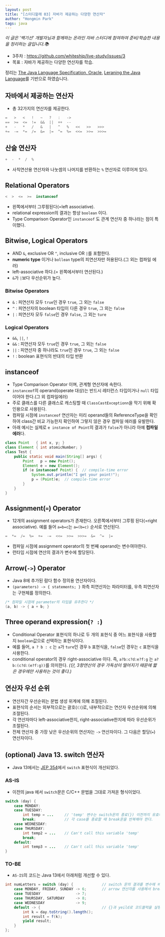 ```yaml
---
layout: post
title: "[스터디할래 03] 자바가 제공하는 다양한 연산자"
author: "Hongmin Park"
tags: java
---
```

*이 글은 '백기선' 개발자님과 함께하는 온라인 자바 스터디에 참여하여 준비/학습한 내용을 정리하는 글입니다.📚*
- 3주차 : https://github.com/whiteship/live-study/issues/3
- 목표 : 자바가 제공하는 다양한 연산자를 학습.

정리는 [The Java Language Specification, Oracle](https://docs.oracle.com/javase/specs/jls/se8/html/index.html), [Leraning the Java Language](https://docs.oracle.com/javase/tutorial/java/nutsandbolts/operators.html)를 기반으로 하였습니다.

## 자바에서 제공하는 연산자
- 총 32가지의 연산자를 제공한다.
```java
=   >   <   !   ~   ?   :   ->
==  >=  <=  !=  &&  ||  ++  --
+   -   *   /   &   |   ^   %   <<   >>   >>>
+=  -=  *=  /=  &=  |=  ^=  %=  <<=  >>=  >>>=
```

## 산술 연산자
```java
+  -  *  /  %
```
- 사칙연산용 연산자와 나눗셈의 나머지를 반환하는 `%` 연산자로 이루어져 있다. 

## Relational Operators
```java
<  >  <=  >=  instanceof
```
- 왼쪽에서부터 그루핑된다(=left associative).
- relational expression의 결과는 항상 `boolean` 이다. 
- Type Comparison Operator인 `instanceof` 도 관계 연산자 중 하나라는 점이 특이했다. 

## Bitwise, Logical Operators
- AND `&`, exclusive OR `^`, inclusive OR `|`를 포함한다. 
- **numeric type** 이거나 `bollean` type의 피연산자만 허용된다.(그 외는 컴파일 에러)
- left-associative 하다.(= 왼쪽에서부터 연산된다.)
- `&`가 `|`보다 우선순위가 높다.

### Bitwise Operators
- `&` : 피연산자 모두 `true`인 경우 `true`, 그 외는 `false`
- `^` : 피연산자의 boolean 타입이 다른 경우 `true`, 그 외는 `false`
- `|` : 피연산자 모두 `false`인 경우 `false`, 그 외는 `ture`

### Logical Operators
- `&&`, `||`, `!`
- `&&` : 피연산자 모두 `true`인 경우 `true`, 그 외는 `false`
- `||` : 피연산자 중 하나라도 `true`인 경우 `true`, 그 외는 `false`
- `!` : boolean 표현식의 반대의 타입 반환

## instanceof
- Type Comparison Operator 이며, 관계형 연산자에 속한다.
- `instanceof`의 operand(operate 대상)는 반드시 레터런스 타입이거나 `null` 타입이어야 한다.(그 외 컴파일에러)
- 주로 클래스를 다른 클래스로 캐스팅할 때 `ClassCastExceptionn`을 막기 위해 확인용으로 사용된다. 
- 컴파일 시점에 `instanceof` 연산자는 미리 operand들의 ReferenceType을 확인하여 class간 비교 가능한지 확인하여 그렇지 않은 경우 컴파일 에러를 유발한다.
- 아래 예시는 실제로 `e instance of Point`의 결과가 `false`가 아니라 아예 **컴파일에러**다. 
```java
class Point   { int x, y; }
class Element { int atomicNumber; }
class Test {
    public static void main(String[] args) {
        Point   p = new Point();
        Element e = new Element();
        if (e instanceof Point) {  // compile-time error
            System.out.println("I get your point!");
            p = (Point)e;  // compile-time error
        }
    }
}
```


## Assignment(`=`) Operator
- 12개의 assignment operators가 존재한다. 오른쪽에서부터 그루핑 된다(=right associative). 예를 들어 `a=b=c`는 `a=(b=c)` 순서로 연산된다. 
```java
=  *=  /=  %=  +=  -=  <<=  >>=  >>>=  &=  ^=  |=
```
- 컴파일 시점에 assignment operator의 첫 번째 operand는 변수여야한다. 
- 런타임 시점에 연산의 결과가 변수에 할당된다.

## Arrow(`->`) Operator
- Java 8에 추가된 람다 함수 정의용 연산자이다.
- `(parameters) -> { statements; }` 좌측 피연산자는 파라미터를, 우측 피연산자는 구현체를 정의한다. 
```java
/* 컴파일 시점에 parameter의 타입을 유추한다 */
(a, b) -> { a + b; }
```

## Three operand expression(`? :`)
- Conditional Operator 표현식의 하나로 두 개의 표현식 중 어느 표현식을 사용할 지 `boolean`값으로 선택하는 표현식이다.
- 예를 들어, `a ? b : c` 는 `a`가 `ture`인 경우 `b` 표현식을, `false`인 경우는 `c` 표현식을 사용한다.
- conditional operator의 경우 right-associative 이다. 즉, `a?b:c?d:e?f:g` 는 `a?b:(c?d:(e?f:g))`를 의미한다. *(단, 3항연산의 경우 가독성이 떨어지기 때문에 짧은 경우에만 사용하는 것이 좋다.)*

## 연산자 우선 순위
- 연산자간 우선순위는 문법 생성 위계에 의해 조절된다. 
- 표현식의 순서는 외부적으로는 괄호(`()`)로, 내부적으로는 연산자 우선순위에 의해 조절된다.
- 각 연산자마다 left-associative한지, right-associative한지에 따라 우선순위가 조절된다.
- 전체 연산자 중 가장 낮은 우선순위의 연산자는 `->` 연산자이다. 그 다음은 할당(`=`) 연산자이다.

## (optional) Java 13. switch 연산자
- Java 13에서는 [JEP 354](https://openjdk.java.net/jeps/354)에서 `switch` 표현식이 개선되었다. 

### AS-IS
- 이전의 java 에서 `switch`문은 C/C++ 문법을 그대로 가져온 형식이었다.
```java
switch (day) {
    case MONDAY:
    case TUESDAY:
        int temp = ...     // 'temp' 변수는 switch문의 종료(}) 이전까지 유효하기 때문에 다음 case 문에서 계속 사용할 수 없다.
        break;			   // 각 case를 종료할 때 break문을 반복해야 한다.
    case WEDNESDAY:
    case THURSDAY:
        int temp2 = ...    // Can't call this variable 'temp'
        break;
    default:
        int temp3 = ...    // Can't call this variable 'temp'
}
```

### TO-BE
- `AS-IS`의 코드는 Java 13에서 아래처럼 개선할 수 있다.
```java
int numLetters = switch (day) {				// switch 문의 결과를 변수에 바로 할당할 수 있다. 
    case MONDAY, FRIDAY, SUNDAY -> 6;		// arrow 연산자를 사용해서 break문 없이 코드블럭을 실행하고 종료한다.
    case TUESDAY                -> 7;	
    case THURSDAY, SATURDAY     -> 8;
    case WEDNESDAY              -> 9;
    default -> {							// {}과 yeild로 코드블럭을 실행하고 결과값을 반환할 수 있다.
        int k = day.toString().length();
        int result = f(k);
        yield result;
    }
};
```
